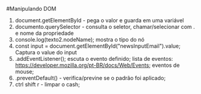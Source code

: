 #Manipulando DOM

1. document.getElementById - pega o valor e guarda em uma variável
2. documento.querySelector - consulta o seletor, chamar/selecionar com . e nome da propriedade
3. console.log(texto2.nodeName); mostra o tipo do nó
4. const input = document.getElementById("newsInputEmail").value; Captura o value do input
5. .addEventListener(); escuta o evento definido; lista de eventos: https://developer.mozilla.org/pt-BR/docs/Web/Events; eventos de mouse;
6. .preventDefault() - verifica/previne se o padrão foi aplicado;
7. ctrl shift r - limpar o cash;

